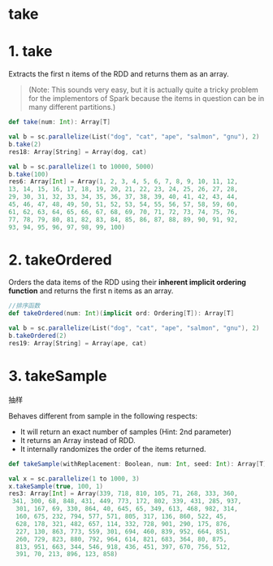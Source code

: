 # take

# 1. take

Extracts the first n items of the RDD and returns them as an array.
>(Note: This sounds very easy, but it is actually quite a tricky problem for the implementors of Spark because the items in question can be in many different partitions.)

```scala
def take(num: Int): Array[T]
```

```scala
val b = sc.parallelize(List("dog", "cat", "ape", "salmon", "gnu"), 2)
b.take(2)
res18: Array[String] = Array(dog, cat)

val b = sc.parallelize(1 to 10000, 5000)
b.take(100)
res6: Array[Int] = Array(1, 2, 3, 4, 5, 6, 7, 8, 9, 10, 11, 12, 
13, 14, 15, 16, 17, 18, 19, 20, 21, 22, 23, 24, 25, 26, 27, 28, 
29, 30, 31, 32, 33, 34, 35, 36, 37, 38, 39, 40, 41, 42, 43, 44, 
45, 46, 47, 48, 49, 50, 51, 52, 53, 54, 55, 56, 57, 58, 59, 60, 
61, 62, 63, 64, 65, 66, 67, 68, 69, 70, 71, 72, 73, 74, 75, 76, 
77, 78, 79, 80, 81, 82, 83, 84, 85, 86, 87, 88, 89, 90, 91, 92, 
93, 94, 95, 96, 97, 98, 99, 100)
```

# 2. takeOrdered

Orders the data items of the RDD using their **inherent implicit ordering function** and returns the first n items as an array.

```scala
//排序函数
def takeOrdered(num: Int)(implicit ord: Ordering[T]): Array[T]

val b = sc.parallelize(List("dog", "cat", "ape", "salmon", "gnu"), 2)
b.takeOrdered(2)
res19: Array[String] = Array(ape, cat)
```

# 3. takeSample

抽样

Behaves different from sample in the following respects:
* It will return an exact number of samples (Hint: 2nd parameter)
* It returns an Array instead of RDD.
* It internally randomizes the order of the items returned.

```scala
def takeSample(withReplacement: Boolean, num: Int, seed: Int): Array[T]

val x = sc.parallelize(1 to 1000, 3)
x.takeSample(true, 100, 1)
res3: Array[Int] = Array(339, 718, 810, 105, 71, 268, 333, 360,
 341, 300, 68, 848, 431, 449, 773, 172, 802, 339, 431, 285, 937,
  301, 167, 69, 330, 864, 40, 645, 65, 349, 613, 468, 982, 314, 
  160, 675, 232, 794, 577, 571, 805, 317, 136, 860, 522, 45, 
  628, 178, 321, 482, 657, 114, 332, 728, 901, 290, 175, 876, 
  227, 130, 863, 773, 559, 301, 694, 460, 839, 952, 664, 851, 
  260, 729, 823, 880, 792, 964, 614, 821, 683, 364, 80, 875, 
  813, 951, 663, 344, 546, 918, 436, 451, 397, 670, 756, 512, 
  391, 70, 213, 896, 123, 858)
```


